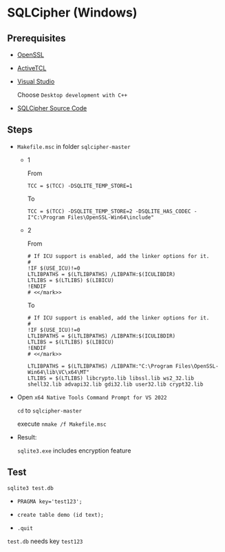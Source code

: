 # SQLCipher (Windows)

## Prerequisites

- [OpenSSL](https://slproweb.com/products/Win32OpenSSL.html)

- [ActiveTCL](https://www.activestate.com/products/tcl/)

- [Visual Studio](https://visualstudio.microsoft.com/downloads/)

  Choose `Desktop development with C++`

- [SQLCipher Source Code](https://github.com/sqlcipher/sqlcipher/archive/refs/heads/master.zip)

## Steps

- `Makefile.msc` in folder `sqlcipher-master`

  - 1

    From

    `TCC = $(TCC) -DSQLITE_TEMP_STORE=1`

    To

    `TCC = $(TCC) -DSQLITE_TEMP_STORE=2 -DSQLITE_HAS_CODEC -I"C:\Program Files\OpenSSL-Win64\include"`

  - 2

    From

    ```
    # If ICU support is enabled, add the linker options for it.
    #
    !IF $(USE_ICU)!=0
    LTLIBPATHS = $(LTLIBPATHS) /LIBPATH:$(ICULIBDIR)
    LTLIBS = $(LTLIBS) $(LIBICU)
    !ENDIF
    # <</mark>>
    ```

    To

    ```
    # If ICU support is enabled, add the linker options for it.
    #
    !IF $(USE_ICU)!=0
    LTLIBPATHS = $(LTLIBPATHS) /LIBPATH:$(ICULIBDIR)
    LTLIBS = $(LTLIBS) $(LIBICU)
    !ENDIF
    # <</mark>>
    
    LTLIBPATHS = $(LTLIBPATHS) /LIBPATH:"C:\Program Files\OpenSSL-Win64\lib\VC\x64\MT"
    LTLIBS = $(LTLIBS) libcrypto.lib libssl.lib ws2_32.lib shell32.lib advapi32.lib gdi32.lib user32.lib crypt32.lib
    ```

- Open `x64 Native Tools Command Prompt for VS 2022`

  `cd` to `sqlcipher-master`

  execute `nmake /f Makefile.msc`

- Result:

  `sqlite3.exe` includes encryption feature

## Test

`sqlite3 test.db`

- `PRAGMA key='test123';`

- `create table demo (id text);`
- `.quit`

`test.db` needs key `test123`
